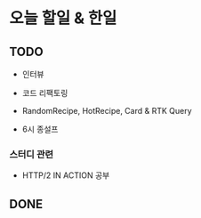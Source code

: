# 오늘 할일 & 한일

## TODO

- 인터뷰

- 코드 리팩토링
- RandomRecipe, HotRecipe, Card & RTK Query

- 6시 종설프

### 스터디 관련

- HTTP/2 IN ACTION 공부

## DONE

